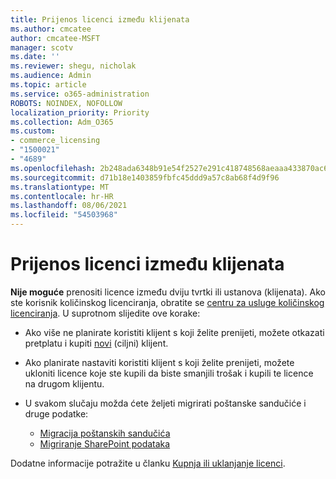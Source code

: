 ```yaml
---
title: Prijenos licenci između klijenata
ms.author: cmcatee
author: cmcatee-MSFT
manager: scotv
ms.date: ''
ms.reviewer: shegu, nicholak
ms.audience: Admin
ms.topic: article
ms.service: o365-administration
ROBOTS: NOINDEX, NOFOLLOW
localization_priority: Priority
ms.collection: Adm_O365
ms.custom:
- commerce_licensing
- "1500021"
- "4689"
ms.openlocfilehash: 2b248ada6348b91e54f2527e291c418748568aeaaa433870ac699fe93e7c5be9
ms.sourcegitcommit: d71b18e1403859fbfc45ddd9a57c8ab68f4d9f96
ms.translationtype: MT
ms.contentlocale: hr-HR
ms.lasthandoff: 08/06/2021
ms.locfileid: "54503968"
---
```

# <a name="transfer-licenses-between-tenants"></a>Prijenos licenci između klijenata

**Nije moguće** prenositi licence između dviju tvrtki ili ustanova (klijenata). Ako ste korisnik količinskog licenciranja, obratite se [centru za usluge količinskog licenciranja](https://support.microsoft.com/help/4471406/how-to-contact-the-microsoft-volume-licensing-service-center). U suprotnom slijedite ove korake:

- Ako više ne planirate koristiti klijent s koji želite prenijeti, možete [](https://admin.microsoft.com/Adminportal/Home?source=applauncher#/subscriptions) otkazati pretplatu i kupiti [novi](https://www.microsoft.com/microsoft-365/business/compare-all-microsoft-365-business-products?rtc=2&activetab=tab:primaryr2) (ciljni) klijent.
- Ako planirate nastaviti koristiti klijent s koji želite prenijeti, možete ukloniti [](/microsoft-365/commerce/licenses/buy-licenses#buy-or-remove-licenses-for-your-business-subscription) licence koje ste kupili da biste smanjili trošak i kupili te licence na drugom klijentu.
- U svakom slučaju možda ćete željeti migrirati poštanske sandučiće i druge podatke:

    - [Migracija poštanskih sandučića](/Exchange/mailbox-migration/migrate-mailboxes-across-tenants)
    - [Migriranje SharePoint podataka](https://aka.ms/modernSpoAdminCenter/CloudContentMigrations)

Dodatne informacije potražite u članku [Kupnja ili uklanjanje licenci](/microsoft-365/commerce/licenses/buy-licenses).